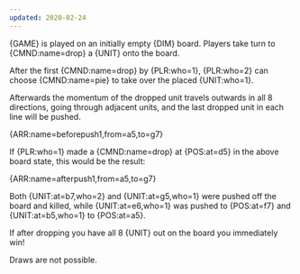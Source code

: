 ```yaml
---
updated: 2020-02-24
---
```


{GAME} is played on an initially empty {DIM} board. Players take turn to {CMND:name=drop} a {UNIT} onto the board.

After the first {CMND:name=drop} by {PLR:who=1}, {PLR:who=2} can choose {CMND:name=pie} to take over the placed {UNIT:who=1}.

Afterwards the momentum of the dropped unit travels outwards in all 8 directions, going through adjacent units, and the last dropped unit in each line will be pushed.

<div class="md-example">

{ARR:name=beforepush1,from=a5,to=g7}

If {PLR:who=1} made a {CMND:name=drop} at {POS:at=d5} in the above board state, this would be the result:

{ARR:name=afterpush1,from=a5,to=g7}

Both {UNIT:at=b7,who=2} and {UNIT:at=g5,who=1} were pushed off the board and killed, while {UNIT:at=e6,who=1} was pushed to {POS:at=f7} and {UNIT:at=b5,who=1} to {POS:at=a5}.

</div>

If after dropping you have all 8 {UNIT} out on the board you immediately win!

Draws are not possible.
